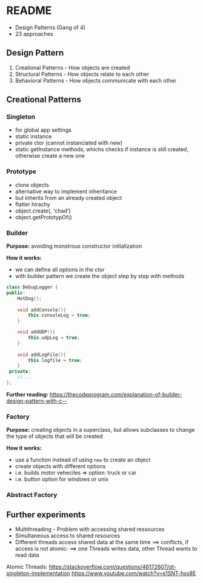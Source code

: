 # README

- Design Patterns (Gang of 4)
- 23 approaches

## Design Pattern

1. Creational Patterns - How objects are created
2. Structural Patterns - How objects relate to each other
3. Behavioral Patterns - How objects communicate with each other

 
## Creational Patterns

### Singleton

- for global app settings
- static instance
- private ctor (cannot instanciated with new)
- static getInstance methods, whichs checks if instance is still created, otherwise create a new one

### Prototype

- clone objects
- alternative way to implement inheritance
- but inherits from an already created object
- flatter hirachy 
- object.create(<zombie>, 'chad')
- object.getPrototypOf(<chad>)

### Builder
**Purpose:** avoiding monstrous constructor initialization

**How it works:**
- we can define all options in the ctor
- with builder pattern we create the object step by step with methods

```c++
class DebugLogger {
public:
    HotDog();
    
    void addConsole(){
        this.consoleLog = true;
    }

    void addUDP(){
        this.udpLog = true;
    }
    
    void addLogFile(){
        this.logfile = true;
    } 
 private:
    // ...
};

```

**Further reading:**
https://thecodeprogram.com/explanation-of-builder-design-pattern-with-c--

### Factory

**Purpose:** creating objects in a superclass, but allows subclasses to change the type of objects that will be created

**How it works:**
- use a function instead of using `new` to create an object
- create objects with different options
- i.e. builds motor veheciles => option: truck or car  
- i.e. button option for windows or unix

### Abstract Factory


### 


## Further experiments
- Multithreading - Problem with accessing shared ressources
- Simultaneous access to shared resources 
- Different threads access shared data at the same time
==> conflicts, if access is not atomic:
==> one Threads writes data, other Thread wants to read data

Atomic Threads:
https://stackoverflow.com/questions/46172607/qt-singleton-implementation
https://www.youtube.com/watch?v=e1SNT-hxs8E
